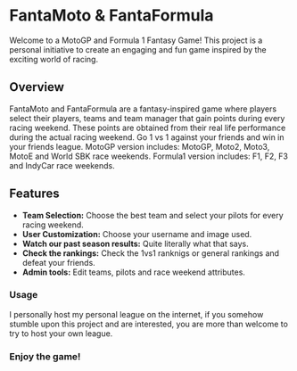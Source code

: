 # FantaMoto & FantaFormula

Welcome to a MotoGP and Formula 1 Fantasy Game! This project is a personal initiative to create an engaging and fun game inspired by the exciting world of racing.

## Overview

FantaMoto and FantaFormula are a fantasy-inspired game where players select their players, teams and team manager that gain points during every racing weekend. 
These points are obtained from their real life performance during the actual racing weekend. 
Go 1 vs 1 against your friends and win in your friends league.
MotoGP version includes: MotoGP, Moto2, Moto3, MotoE and World SBK race weekends.
Formula1 version includes: F1, F2, F3 and IndyCar race weekends.

## Features

- **Team Selection:** Choose the best team and select your pilots for every racing weekend.
- **User Customization:** Choose your username and image used.
- **Watch our past season results:** Quite literally what that says.
- **Check the rankings:** Check the 1vs1 ranknigs or general rankings and defeat your friends.
- **Admin tools:** Edit teams, pilots and race weekend attributes.

### Usage

I personally host my personal league on the internet, if you somehow stumble upon this project and are interested, you are more than welcome to try to host your own league.

### Enjoy the game!
